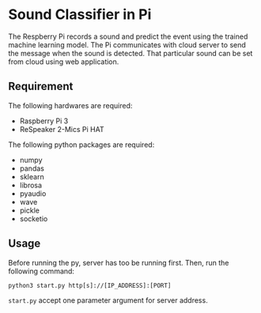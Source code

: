 # Sound Classifier in Pi

The Respberry Pi records a sound and predict the event using the trained machine learning model. The Pi communicates with cloud server to send the message when the sound is detected. That particular sound can be set from cloud using web application.

## Requirement

The following hardwares are required:

* Raspberry Pi 3
* ReSpeaker 2-Mics Pi HAT

The following python packages are required:

* numpy
* pandas
* sklearn
* librosa
* pyaudio
* wave
* pickle
* socketio

## Usage

Before running the py, server has too be running first. Then, run the following command:

``` console
python3 start.py http[s]://[IP_ADDRESS]:[PORT]
```

`start.py` accept one parameter argument for server address.
